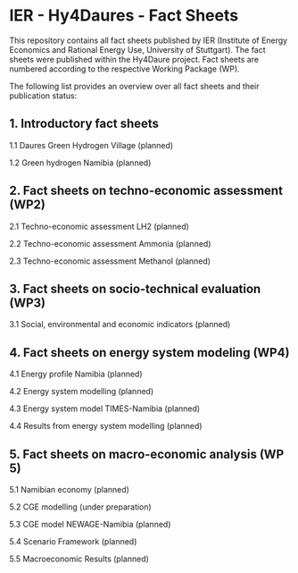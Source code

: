 # IER - Hy4Daures - Fact Sheets
This repository contains all fact sheets published by IER (Institute of Energy Economics and Rational Energy Use, University of Stuttgart).
The fact sheets were published within the Hy4Daure project.
Fact sheets are numbered according to the respective Working Package (WP).

The following list provides an overview over all fact sheets and their publication status:

## 1.  Introductory fact sheets
1.1  Daures Green Hydrogen Village (planned)

1.2  Green hydrogen Namibia (planned)

## 2.  Fact sheets on techno-economic assessment (WP2)
2.1 Techno-economic assessment LH2 (planned)

2.2 Techno-economic assessment Ammonia (planned)

2.3 Techno-economic assessment Methanol (planned)
 
## 3.  Fact sheets on socio-technical evaluation (WP3)
3.1 Social, environmental and economic indicators (planned)

## 4.  Fact sheets on energy system modeling (WP4)
4.1 Energy profile Namibia (planned)

4.2 Energy system modelling (planned)

4.3 Energy system model TIMES-Namibia (planned)

4.4 Results from energy system modelling (planned)

## 5.  Fact sheets on macro-economic analysis (WP 5)

5.1 Namibian economy (planned)

5.2 CGE modelling (under preparation)

5.3 CGE model NEWAGE-Namibia (planned)

5.4 Scenario Framework (planned)

5.5 Macroeconomic Results (planned)
